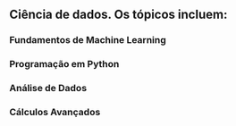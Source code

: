 ## Ciência de dados. Os tópicos incluem:

### Fundamentos de Machine Learning

### Programação em Python

### Análise de Dados

### Cálculos Avançados
